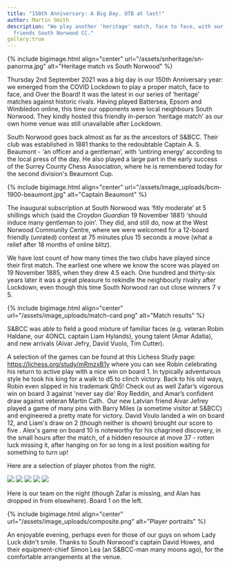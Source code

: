 ```yaml
---
title: "150th Anniversary: A Big Day. OTB at last!"
author: Martin Smith
description: "We play another 'heritage' match, face to face, with our old
  friends South Norwood CC."
gallery:true
---
```


{% include bigimage.html align="center" url="/assets/snheritage/sn-panorma.jpg" alt="Heritage match vs South Norwood" %}

Thursday 2nd September 2021 was a big day in our 150th Anniversary year: we emerged from the COVID Lockdown to play a proper match, face to face, and Over the Board! It was the latest in our series of ‘heritage’ matches against historic rivals. Having played Battersea, Epsom and Wimbledon online, this time our opponents were local neighbours South Norwood. They kindly hosted this friendly in-person 'heritage match' as our own home venue was still unavailable after Lockdown.

South Norwood goes back almost as far as the ancestors of S&BCC. Their club was established in 1881 thanks to the redoubtable Captain A. S. Beaumont - ‘an officer and a gentleman’, with ‘untiring energy’ according to the local press of the day. He also played a large part in the early success of the Surrey County Chess Association, where he is remembered today for the second division's Beaumont Cup.   

{% include bigimage.html align="center" url="/assets/image_uploads/bcm-1900-beaumont.jpg" alt="Captain Beaumont" %}

The inaugural subscription at South Norwood was ‘fitly moderate’ at 5 shillings which (said the *Croydon Guardian* 19 November 1881) ‘should induce many gentleman to join'. They did, and still do, now at the West Norwood Community Centre, where we were welcomed for a 12-board friendly (unrated) contest at 75 minutes plus 15 seconds a move (what a relief after 18 months of online blitz).

We have lost count of how many times the two clubs have played since their first match. The earliest one where we know the score was played on 19 November 1885, when they drew 4.5 each. One hundred and thirty-six years later it was a great pleasure to rekindle the neighbourly rivalry after Lockdown, even though this time South Norwood ran out close winners 7 v 5.

{% include bigimage.html align="center" url="/assets/image_uploads/match-card.png" alt="Match results" %}

S&BCC was able to field a good mixture of familiar faces (e.g. veteran Robin Haldane, our 4ONCL captain Liam Hylands), young talent (Amar Adatia), and new arrivals (Aivar Jefry, David Vuolo, Tim Cutter).  

A selection of the games can be found at this Lichess Study page: <https://lichess.org/study/mRmzxB1y> where you can see Robin celebrating his return to active play with a nice win on board 1. In typically adventurous style he took his king for a walk to d5 to clinch victory. Back to his old ways, Robin even slipped in his trademark Qh5! Check out as well Zafar’s vigorous win on board 3 against 'never say die' Roy Reddin, and Amar’s confident draw against veteran Martin Cath.  Our new Latvian friend Aivar Jefrey played a game of many pins with Barry Miles (a sometime visitor at S&BCC) and engineered a pretty mate for victory. David Voulo landed a win on board 12, and  Liam's draw on 2 (though neither is shown) brought our score to five . Alex's game on board 10 is noteworthy for his chagrined discovery, in the small hours after the match, of a hidden resource at move 37 - rotten luck missing it, after hanging on for so long in a lost position waiting for something to turn up!  

Here are a selection of player photos from the night.

<!-- Add images to <div class="fotorama"></div> -->
<div class="fotorama" 
     data-loop="true"
     data-arrows="true"
     data-click="true"
     data-swipe="true"
     data-width="100%">
  <img src="/assets/snheritage/sn-panorma.jpg">
  <img src="/assets/snheritage/sn1-robin.jpg">
  <img src="/assets/snheritage/sn2-laim-paul.jpg">
  <img src="/assets/snheritage/sn3-amar.jpg">
  <img src="/assets/snheritage/sn4-michael.jpg">
</div>

Here is our team on the night (though Zafar is missing, and Alan has dropped in from elsewhere). Board 1 on the left.

{% include bigimage.html align="center" url="/assets/image_uploads/composite.png" alt="Player portraits" %}

An enjoyable evening, perhaps even for those of our guys on whom Lady Luck didn't smile. Thanks to South Norwood's captain David Howes, and their equipment-chief Simon Lea (an S&BCC-man many moons ago), for the comfortable arrangements at the venue.
